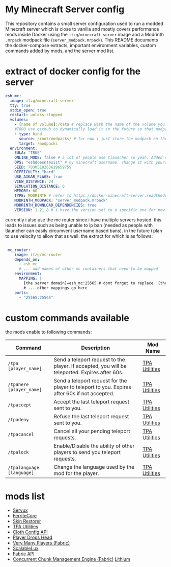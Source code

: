 # My Minecraft Server config

This repository contains a small server configuration used to run a modded Minecraft server which is close to vanilla and mostly covers performance mods inside Docker using the `itzg/minecraft-server` image and a Modrinth `.mrpack` modpack file (`server_modpack.mrpack`). This README documents the docker-compose extracts, important environment variables, custom commands added by mods, and the server mod list.

# extract of docker config for the server

```yaml
esh_mc:
  image: itzg/minecraft-server
  tty: true
  stdin_open: true
  restart: unless-stopped
  volumes:
    - [name of volume]:/data # replace with the name of the volume you wish to use for the server
    #TODO use github to dynamically load it in the future so that modpack can be much more easily updated
    - type: bind
      source: /root/modpacks/ # for now i just store the modpack on the server. 
      target: /modpacks
  environment:
    EULA: "TRUE"
    ONLINE_MODE: false # a lot of people use tlauncher so yeah. Added skin restorer so that people can use skins
    OPS: "eshdoesntexist" # my minecraft username. change it with yours if you plan to use this
    SEED: 7830518263619659759
    DIFFICULTY: "hard"
    USE_AIKAR_FLAGS: true
    VIEW_DISTANCE: 24
    SIMULATION_DISTANCE: 6
    MEMORY: 6G
    TYPE: MODRINTH # refer to https://docker-minecraft-server.readthedocs.io/en/latest/types-and-platforms/mod-platforms/modrinth-modpacks/
    MODRINTH_MODPACK: "server_modpack.mrpack"
    MODRINTH_DOWNLOAD_DEPENDENCIES: true
    VERSION: 1.21.8 # i have the version set to a specific one for now. i will update this in the future as mods are updated.
```

currently i also use the mc router since i have multiple servers hosted. this leads to issues such as being unable to ip ban (needed as people with tlauncher can easily circumvent username based bans). in the future i plan to use velocity to allow that as well.
the extract for which is as follows:

```yaml 

 mc_router:
    image: itzg/mc-router
    depends_on:
      - esh_mc
      # ... add names of other mc containers that need to be mapped
    environment:
      MAPPING: |
        [the server domain]=esh_mc:25565 # dont forget to replace  [the server domain] with the actual server domain
        # ... other mappings go here
    ports:
      - "25565:25565"
```

# custom commands available

the mods enable to following commands:

| Command                   | Description                                                                                    | Mod Name                                                |
| ------------------------- | ---------------------------------------------------------------------------------------------- | ------------------------------------------------------- |
| `/tpa [player_name]`      | Send a teleport request to the player. If accepted, you will be teleported. Expires after 60s. | [TPA Utilities](https://modrinth.com/mod/tpa-utilities) |
| `/tpahere [player_name]`  | Send a teleport request for the player to teleport to you. Expires after 60s if not accepted.  | [TPA Utilities](https://modrinth.com/mod/tpa-utilities) |
| `/tpaccept`               | Accept the last teleport request sent to you.                                                  | [TPA Utilities](https://modrinth.com/mod/tpa-utilities) |
| `/tpadeny`                | Refuse the last teleport request sent to you.                                                  | [TPA Utilities](https://modrinth.com/mod/tpa-utilities) |
| `/tpacancel`              | Cancel all your pending teleport requests.                                                     | [TPA Utilities](https://modrinth.com/mod/tpa-utilities) |
| `/tpalock`                | Enable/Disable the ability of other players to send you teleport requests.                     | [TPA Utilities](https://modrinth.com/mod/tpa-utilities) |
| `/tpalanguage [language]` | Change the language used by the mod for the player.                                            | [TPA Utilities](https://modrinth.com/mod/tpa-utilities) |

# mods list

- [Servux](https://modrinth.com/mod/servux)
- [FerriteCore](https://modrinth.com/mod/ferrite-core)
- [Skin Restorer](https://modrinth.com/mod/skinrestorer)
- [TPA Utilities](https://modrinth.com/mod/tpa-utilities)
- [Cloth Config API](https://modrinth.com/mod/cloth-config)
- [Player Drops Head](https://modrinth.com/mod/player-drops-head)
- [Very Many Players (Fabric)](https://modrinth.com/mod/vmp-fabric)
- [ScalableLux](https://modrinth.com/mod/scalablelux)
- [Fabric API](https://modrinth.com/mod/fabric-api)
- [Concurrent Chunk Management Engine (Fabric)](https://modrinth.com/mod/c2me-fabric)
  [Lithium](https://modrinth.com/mod/lithium)
